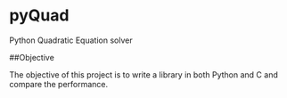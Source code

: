 pyQuad
======

Python Quadratic Equation solver


##Objective

The objective of this project is to write a library in both Python and C and compare the performance.
